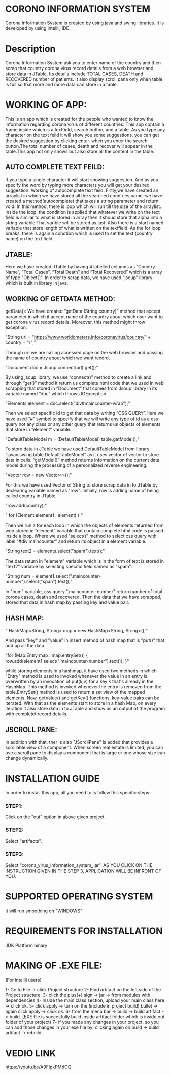 # CORONO INFORMATION SYSTEM
Corona Information System is created by using java and swing libraries. It is developed by using intelllij IDE.

# Description
Corona Information System ask you to enter name of the country and then scrap that country corona virus record details from a web browser and store data in JTable. Its details include TOTAL CASES, DEATH and RECOVERED number of patients.
It also display scroll pana only when table is full so that more and more data can store in a table. 

# WORKING OF APP:
This is an app which is created for the people who wanted to know the information
regarding corona virus of different countries. 
This app contain a frame inside which is a textfield, search button, and a table.
As you type any character on the text feild it will show you some suggestions.
you can get the desired suggestion by clicking enter.
when you enter the search button.The total number of cases, death and recover will
appear in the table.This app not only shows but also store all the content in the table.

## AUTO COMPLETE TEXT FEILD:
If you type a single character it will start showing suggestion.
And as you specify the word by typing more characters you will get 
your desired suggestion.
Working of autocomplete text feild:
Firtly,we have created an arraylist in which we have stored all the searched countries name.
we have created a method(autocomplete) that takes a string parameter and return void.
In this method, there is loop which will run till the size of the arraylist.
Inside the loop, the condition is applied that whatever we write on the text field 
is similar to what is stored in array then it shoud store that alpha into a string variable.That varible will be stored as last. 
Also there is a start named variable that store length of what is written on the textfield.
As the for loop breaks, there is again a condtion which is used to set the text (country name) on the text field. 

## JTABLE:
Here we have created JTable by having 4 labelled columns as “Country Name”, “Total Cases”, 
“Total Death” and “Total Recovered” which is a array of type "Object[]".
In order to scrap data, we have used “jsoup” library which is built in library in java.


## WORKING OF GETDATA METHOD:
getData():
We have created “getData (String country)” method that accept parameter in which it accept
name of the country about which user want to get corona virus record details. Moreover, this 
method might throw exception. 

"String url = "https://www.worldometers.info/coronavirus/country/" + country + "/";"   

Through url we are calling accessed page on the web browser and passing the name of country 
about which we want record.

  "Document doc = Jsoup.connect(url).get();"

By using jsoup library, we use “connect()” method to create a link and through “get()” method 
it return us complete html code that we used in web scrapping that stored in “Document” that 
comes from Jsoup library in its variable named “doc” which throws IOException.

 "Elements element = doc.select("div#maincounter-wrap");"
  
Then we select specific id to get that data by writing “CSS QUERY”.Here we have used “#” symbol
to specify that we will write any type of id as a css query not any class or any other query
that returns us objects of elements that store in “element” variable.

 "DefaultTableModel m = (DefaultTableModel) table.getModel();" 

To store data in JTable we have used DefaultTableModel from library “javax.swing.table.DefaultTableModel” 
as it uses vector of vector to store data in cells. “getModel()” method returns information on
the current data model during the processing of a personalized reverse engineering. 

 "Vector<String> row = new Vector<>();"

For this we have used Vector of String to store scrap data in to JTable by declearing variable 
named as "row". Initially, row is adding name of being called country in JTable.

"row.add(country);"

 " for (Element element1 : element) { "

Then we run a for each loop in which the objects of elements returned from web stored in “element” variable 
that contain complete html code is passed inside a loop. Where we used "select()" method to 
select css query with label "#div.maincounter" and return its object in a element variable. 

"String text2 = elements.select("spam").text();"

The data return in "element" variable which is in the form of text is stored in "text2" variable
by selecting specific field named as "spam".

"String num = element1.select(".maincounter-number").select("span").text();"

In "num" variable, css query ".maincounter-number" return number of total corona cases, death and recovered. 
Then the data that we have scrapped, stored that data in hash map by passing key and value pair.

## HASH MAP:
" HashMap<String, String> map = new HashMap<String, String>();"

And pass "key" and "value" in insert method of hash map that is "put()" that add up all the data.

"for (Map.Entry map : map.entrySet()) {
                row.add(element1.select(".maincounter-number").text());
}"

while storing elements in a hashmap, it have used two methods in which "Entry" method is used 
to invoked whenever the value in an entry is overwritten by an invocation of put(k,v) for a 
key k that's already in the HashMap. This method is invoked whenever the entry is removed from 
the table.EntrySet() method is used to return a set view of the mapped elements. Now, getValue() and getKey() functions, key-value pairs can be iterated. With that as the elements start to store in a hash Map, on every iteration it also store data in to JTable and show as an output of the program with completet record details.

## JSCROLL PANE:
In addition with that, ther is also "JScrollPane" is added that provides a scrollable view of 
a component. When screen real estate is limited, you can use a scroll pane to display a 
component that is large or one whose size can change dynamically.

# INSTALLATION GUIDE
In order to install this app, all you need to is follow this specific steps:
### STEP1: 
 Click on the "out" option in above given project.
### STEP2: 
 Select "artifacts".
### STEP3: 
 Select "corona_virus_information_system_jar".
 AS YOU CLICK ON THE INSTRUCTION GIVEN IN THE STEP 3, APPLICATION WILL BE INFRONT OF YOU. 

# SUPPORTED OPERATING SYSTEM
It will run smoothing on "WINDOWS"

# REQUIREMENTS FOR INSTALLATION
JDK Platform binary

# MAKING OF .EXE FILE:
(For intellij users)

1- Go to File -> click Project structure
2- Find artifact on the left side of the Project structure.
3- click the plus(+) sign -> jar -> from modules with dependencies
4- Inside the main class section, upload your main class here -> click ok.
5- click apply -> turn on the (include in project build) bullet -> again click apply -> click ok.
6- from the menu bar -> build -> build artifact -> build.
(EXE file is succesfully build inside artifact folder which is inside out folder of your project)
7- if you made any changes in your project, so you can add those changes in your exe file by;
clicking again on build -> build artifact -> rebuild.

# VEDIO LINK
https://youtu.be/A9FipkPMdOQ



